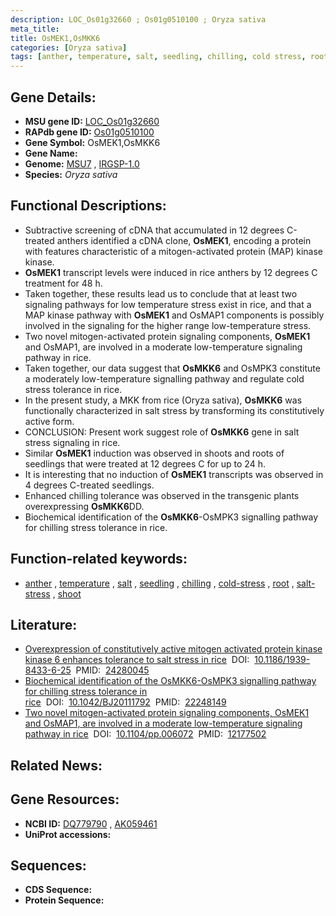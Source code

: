 ```yaml
---
description: LOC_Os01g32660 ; Os01g0510100 ; Oryza sativa
meta_title:
title: OsMEK1,OsMKK6
categories: [Oryza sativa]
tags: [anther, temperature, salt, seedling, chilling, cold stress, root, salt stress, shoot]
---
```


## Gene Details:
- **MSU gene ID:** [LOC_Os01g32660](http://rice.uga.edu/cgi-bin/ORF_infopage.cgi?orf=LOC_Os01g32660)  
- **RAPdb gene ID:** [Os01g0510100](https://rapdb.dna.affrc.go.jp/locus/?name=Os01g0510100)  
- **Gene Symbol:** OsMEK1,OsMKK6
- **Gene Name:**
- **Genome:**  [MSU7](http://rice.uga.edu/)&nbsp;,&nbsp;[IRGSP-1.0](https://rapdb.dna.affrc.go.jp/download/irgsp1.html)
- **Species:** *Oryza sativa*

## Functional Descriptions:
   - Subtractive screening of cDNA that accumulated in 12 degrees C-treated anthers identified a cDNA clone, **OsMEK1**, encoding a protein with features characteristic of a mitogen-activated protein (MAP) kinase kinase.
   - **OsMEK1** transcript levels were induced in rice anthers by 12 degrees C treatment for 48 h.
   - Taken together, these results lead us to conclude that at least two signaling pathways for low temperature stress exist in rice, and that a MAP kinase pathway with **OsMEK1** and OsMAP1 components is possibly involved in the signaling for the higher range low-temperature stress.
   - Two novel mitogen-activated protein signaling components, **OsMEK1** and OsMAP1, are involved in a moderate low-temperature signaling pathway in rice.
   - Taken together, our data suggest that **OsMKK6** and OsMPK3 constitute a moderately low-temperature signalling pathway and regulate cold stress tolerance in rice.
   - In the present study, a MKK from rice (Oryza sativa), **OsMKK6** was functionally characterized in salt stress by transforming its constitutively active form.
   - CONCLUSION: Present work suggest role of **OsMKK6** gene in salt stress signaling in rice.
   - Similar **OsMEK1** induction was observed in shoots and roots of seedlings that were treated at 12 degrees C for up to 24 h.
   - It is interesting that no induction of **OsMEK1** transcripts was observed in 4 degrees C-treated seedlings.
   - Enhanced chilling tolerance was observed in the transgenic plants overexpressing **OsMKK6**DD.
   - Biochemical identification of the **OsMKK6**-OsMPK3 signalling pathway for chilling stress tolerance in rice.

## Function-related keywords:
   - [anther](/tags/anther/)&nbsp;,&nbsp;[temperature](/tags/temperature/)&nbsp;,&nbsp;[salt](/tags/salt/)&nbsp;,&nbsp;[seedling](/tags/seedling/)&nbsp;,&nbsp;[chilling](/tags/chilling/)&nbsp;,&nbsp;[cold-stress](/tags/cold-stress/)&nbsp;,&nbsp;[root](/tags/root/)&nbsp;,&nbsp;[salt-stress](/tags/salt-stress/)&nbsp;,&nbsp;[shoot](/tags/shoot/)

## Literature:
   - [Overexpression of constitutively active mitogen activated protein kinase kinase 6 enhances tolerance to salt stress in rice](https://www.doi.org/10.1186/1939-8433-6-25)&nbsp;&nbsp;DOI:&nbsp;&nbsp;[10.1186/1939-8433-6-25](https://www.doi.org/10.1186/1939-8433-6-25)&nbsp;&nbsp;PMID:&nbsp;&nbsp;[24280045](https://pubmed.ncbi.nlm.nih.gov/24280045/)
   - [Biochemical identification of the OsMKK6-OsMPK3 signalling pathway for chilling stress tolerance in rice](https://www.doi.org/10.1042/BJ20111792)&nbsp;&nbsp;DOI:&nbsp;&nbsp;[10.1042/BJ20111792](https://www.doi.org/10.1042/BJ20111792)&nbsp;&nbsp;PMID:&nbsp;&nbsp;[22248149](https://pubmed.ncbi.nlm.nih.gov/22248149/)
   - [Two novel mitogen-activated protein signaling components, OsMEK1 and OsMAP1, are involved in a moderate low-temperature signaling pathway in rice](https://www.doi.org/10.1104/pp.006072)&nbsp;&nbsp;DOI:&nbsp;&nbsp;[10.1104/pp.006072](https://www.doi.org/10.1104/pp.006072)&nbsp;&nbsp;PMID:&nbsp;&nbsp;[12177502](https://pubmed.ncbi.nlm.nih.gov/12177502/)

## Related News:

## Gene Resources:
- **NCBI ID:**  [DQ779790](http://www.ncbi.nlm.nih.gov/nuccore/DQ779790)&nbsp;,&nbsp;[AK059461](http://www.ncbi.nlm.nih.gov/nuccore/AK059461)
- **UniProt accessions:** [](https://www.uniprot.org/uniprotkb//entry)

## Sequences:
- **CDS Sequence:**
- **Protein Sequence:**
